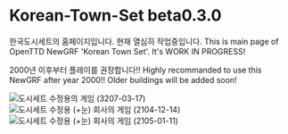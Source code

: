 # Korean-Town-Set beta0.3.0

한국도시세트의 홈페이지입니다. 현재 열심히 작업중입니다. 
This is main page of OpenTTD NewGRF 'Korean Town Set'. It's WORK IN PROGRESS!

2000년 이후부터 플레이를 권장합니다!!
Highly recommanded to use this NewGRF after year 2000!! Older buildings will be added soon!

![도시세트 수정용의 게임 (3207-03-17)](https://github.com/SerpensNebula/Korean-Town-Set/assets/75788864/2d31a550-f033-4201-a330-7bea86291dbf)
![도시세트 수정용 (+눈) 회사의 게임 (2104-12-14)](https://github.com/SerpensNebula/Korean-Town-Set/assets/75788864/b362174e-929b-479b-9b2b-c592e1f9bcbe)
![도시세트 수정용 (+눈) 회사의 게임 (2105-01-11)](https://github.com/SerpensNebula/Korean-Town-Set/assets/75788864/be7a1127-d2c0-4be9-a9da-2bb540c1437b)
